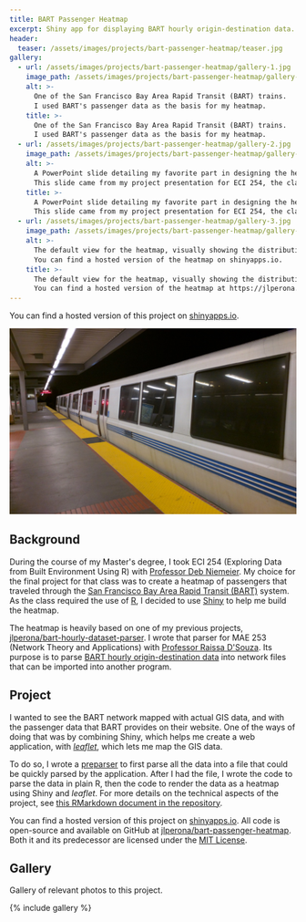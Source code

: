 ```yaml
---
title: BART Passenger Heatmap
excerpt: Shiny app for displaying BART hourly origin-destination data.
header:
  teaser: /assets/images/projects/bart-passenger-heatmap/teaser.jpg
gallery:
  - url: /assets/images/projects/bart-passenger-heatmap/gallery-1.jpg
    image_path: /assets/images/projects/bart-passenger-heatmap/gallery-1.jpg
    alt: >-
      One of the San Francisco Bay Area Rapid Transit (BART) trains.
      I used BART's passenger data as the basis for my heatmap.
    title: >-
      One of the San Francisco Bay Area Rapid Transit (BART) trains.
      I used BART's passenger data as the basis for my heatmap.
  - url: /assets/images/projects/bart-passenger-heatmap/gallery-2.jpg
    image_path: /assets/images/projects/bart-passenger-heatmap/gallery-2.jpg
    alt: >-
      A PowerPoint slide detailing my favorite part in designing the heatmap.
      This slide came from my project presentation for ECI 254, the class I made this heatmap for.
    title: >-
      A PowerPoint slide detailing my favorite part in designing the heatmap.
      This slide came from my project presentation for ECI 254, the class I made this heatmap for.
  - url: /assets/images/projects/bart-passenger-heatmap/gallery-3.jpg
    image_path: /assets/images/projects/bart-passenger-heatmap/gallery-3.jpg
    alt: >-
      The default view for the heatmap, visually showing the distribution of passengers on the BART network.
      You can find a hosted version of the heatmap on shinyapps.io.
    title: >-
      The default view for the heatmap, visually showing the distribution of passengers on the BART network.
      You can find a hosted version of the heatmap at https://jlperona.shinyapps.io/bart-passenger-heatmap/.
---
```


You can find a hosted version of this project on [shinyapps.io](https://jlperona.shinyapps.io/bart-passenger-heatmap/).

![The teaser image, which is a picture of a San Francisco Bay Area Rapid Transit (BART) train.](../../../images/projects/bart-passenger-heatmap/teaser.jpg)

## Background

During the course of my Master's degree, I took ECI 254 (Exploring Data from Built Environment Using R) with [Professor Deb Niemeier](https://faculty.engineering.ucdavis.edu/dniemeier/).
My choice for the final project for that class was to create a heatmap of passengers that traveled through the [San Francisco Bay Area Rapid Transit (BART)](https://www.bart.gov/) system.
As the class required the use of [R](https://www.r-project.org/), I decided to use [Shiny](https://shiny.rstudio.com/) to help me build the heatmap.

The heatmap is heavily based on one of my previous projects, [jlperona/bart-hourly-dataset-parser](https://github.com/jlperona/bart-hourly-dataset-parser).
I wrote that parser for MAE 253 (Network Theory and Applications) with [Professor Raissa D'Souza](http://mae.engr.ucdavis.edu/dsouza/).
Its purpose is to parse [BART hourly origin-destination data](https://www.bart.gov/about/reports/ridership) into network files that can be imported into another program.

## Project

I wanted to see the BART network mapped with actual GIS data, and with the passenger data that BART provides on their website.
One of the ways of doing that was by combining Shiny, which helps me create a web application, with [_leaflet_](https://rstudio.github.io/leaflet/), which lets me map the GIS data.

To do so, I wrote a [preparser](https://github.com/jlperona/bart-passenger-heatmap/tree/master/preparser) to first parse all the data into a file that could be quickly parsed by the application.
After I had the file, I wrote the code to parse the data in plain R, then the code to render the data as a heatmap using Shiny and _leaflet_.
For more details on the technical aspects of the project, see [this RMarkdown document in the repository](https://github.com/jlperona/bart-passenger-heatmap/blob/master/bart-passenger-heatmap.Rmd).

You can find a hosted version of this project on [shinyapps.io](https://jlperona.shinyapps.io/bart-passenger-heatmap/).
All code is open-source and available on GitHub at [jlperona/bart-passenger-heatmap](https://github.com/jlperona/bart-passenger-heatmap).
Both it and its predecessor are licensed under the [MIT License](https://opensource.org/licenses/MIT).

## Gallery

Gallery of relevant photos to this project.

{% include gallery %}
